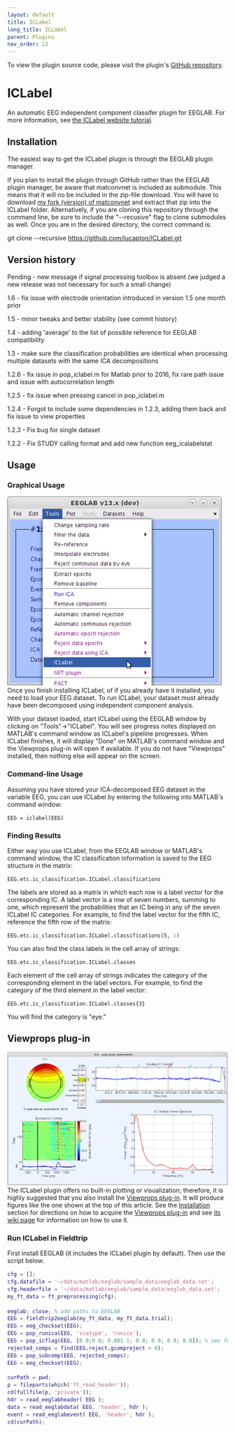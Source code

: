 ```yaml
---
layout: default
title: ICLabel
long_title: ICLabel
parent: Plugins
nav_order: 13
---
```

To view the plugin source code, please visit the plugin's [GitHub repository](https://github.com/sccn/ICLabel).

# ICLabel
An automatic EEG independent component classifer plugin for EEGLAB.
For more information, see [the ICLabel website tutorial](https://labeling.ucsd.edu/tutorial/about).

## Installation
The easiest way to get the ICLabel plugin is through the EEGLAB plugin manager. 

If you plan to install the plugin through GitHub rather than the EEGLAB plugin manager, be aware that matconvnet is included as submodule. This means that it will no be included in the zip-file download. You will have to download [my fork (version) of matconvnet](https://github.com/lucapton/matconvnet) and extract that zip into the ICLabel folder. Alternatively, if you are cloning this repository through the command line, be sure to include the "--recusive" flag to clone submodules as well. Once you are in the desired directory, the correct command is:

git clone --recursive https://github.com/lucapton/ICLabel.git

## Version history
Pending - new message if signal processing toolbox is absent (we judged a new release was not necessary for such a small change)

1.6 - fix issue with electrode orientation introduced in version 1.5 one month prior

1.5 - minor tweaks and better stability (see commit history)

1.4 - adding 'average' to the list of possible reference for EEGLAB compatibility

1.3 - make sure the classification probabilities are identical when processing multiple datasets with the same ICA decompositions

1.2.6 - fix issue in pop_iclabel.m for Matlab prior to 2016, fix rare path issue and issue with autocorrelation length

1.2.5 - fix issue when pressing cancel in pop_iclabel.m

1.2.4 - Forgot to include some dependencies in 1.2.3, adding them back and fix issue to view properties

1.2.3 - Fix bug for single dataset

1.2.2 - Fix STUDY calling format and add new function eeg_icalabelstat


## Usage
### Graphical Usage
![menu](ICLabel_menu.png)
Once you finish installing ICLabel, of if you already have it installed, you need to load your EEG dataset. To run ICLabel, your dataset must already have been decomposed using independent component analysis.

With your dataset loaded, start ICLabel using the EEGLAB window by clicking on "Tools"->"ICLabel". You will see progress notes displayed on MATLAB's command window as ICLabel's pipeline progresses. When ICLabel finishes, it will display "Done" on MATLAB's command window and the Viewprops plug-in will open if available. If you do not have "Viewprops" installed, then nothing else will appear on the screen.

### Command-line Usage
Assuming you have stored your ICA-decomposed EEG dataset in the variable EEG, you can use ICLabel by entering the following into MATLAB's command window:
```
EEG = iclabel(EEG)
```
### Finding Results
Either way you use ICLabel, from the EEGLAB window or MATLAB's command window, the IC classification information is saved to the EEG structure in the matrix:
```
EEG.etc.ic_classification.ICLabel.classifications
```
The labels are stored as a matrix in which each row is a label vector for the corresponding IC. A label vector is a row of seven numbers, summing to one, which represent the probabilities that an IC being in any of the seven ICLabel IC categories. For example, to find the label vector for the fifth IC, reference the fifth row of the matrix:
```
EEG.etc.ic_classification.ICLabel.classifications(5, :)
```
You can also find the class labels in the cell array of strings:
```
EEG.etc.ic_classification.ICLabel.classes
```
Each element of the cell array of strings indicates the category of the corresponding element in the label vectors. For example, to find the category of the third element in the label vector:
```
EEG.etc.ic_classification.ICLabel.classes{3}
```
You will find the category is "eye."
## Viewprops plug-in
![](Viewprops_eye.png)
The ICLabel plugin offers no built-in plotting or visualization; therefore, it is highly suggested that you also install the [Viewprops plug-in](https://sccn.ucsd.edu/wiki/Viewprops). It will produce figures like the one shown at the top of this article. See the [Installation](https://sccn.ucsd.edu/wiki/ICLabel#Installation) section for directions on how to acquire the [Viewprops plug-in](https://sccn.ucsd.edu/wiki/Viewprops) and see [its wiki page](https://sccn.ucsd.edu/wiki/Viewprops) for information on how to use it.

### Run ICLabel in Fieldtrip

First install EEGLAB (it includes the ICLabel plugin by default). Then use the script below.

```matlab
cfg = [];
cfg.datafile = '~/data/matlab/eeglab/sample_data/eeglab_data.set';
cfg.headerfile = '~/data/matlab/eeglab/sample_data/eeglab_data.set';
my_ft_data = ft_preprocessing(cfg);

eeglab; close; % add paths to EEGLAB
EEG = fieldtrip2eeglab(my_ft_data, my_ft_data.trial);
EEG = eeg_checkset(EEG);
EEG = pop_runica(EEG, 'icatype', 'runica');
EEG = pop_icflag(EEG, [0 0;0 0; 0.001 1; 0 0; 0 0; 0 0; 0 0]); % see function help message
rejected_comps = find(EEG.reject.gcompreject > 0);
EEG = pop_subcomp(EEG, rejected_comps);
EEG = eeg_checkset(EEG);

curPath = pwd;
p = fileparts(which('ft_read_header'));
cd(fullfile(p, 'private'));
hdr = read_eeglabheader( EEG );
data = read_eeglabdata( EEG, 'header', hdr );
event = read_eeglabevent( EEG, 'header', hdr );
cd(curPath);
```
